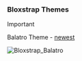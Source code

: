 ### Bloxstrap Themes
> [!IMPORTANT]
> Balatro Theme - [newest](https://github.com/Teeenoob/BsThemes/raw/refs/heads/main/Balatro.zip)
>
> ![Bloxstrap_Balatro](https://raw.githubusercontent.com/Teeenoob/BsThemes/refs/heads/main/Bloxstrap_Balatro.gif)

